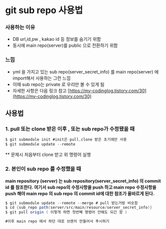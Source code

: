 # git sub repo 사용법

### 사용하는 이유

- DB url,id,pw , kakao id 등 정보를 숨기기 위함
- 동시에 main repo(server)를 public 으로 전환하기 위함

### 느낌

- yml 을 가지고 있는 sub repo(server_secret_info) 를 main repo(server) 에 import해서 사용하는 
그런 느낌
- 이때 sub repo는 private 로 우리만 볼 수 있게 됨
- 자세한 사항은 다음 링크 참고 [https://my-codinglog.tistory.com/30](https://my-codinglog.tistory.com/30)

## 사용법

### 1. pull 또는 clone 받은 이후 , 또는 sub repo가 수정됐을 때

```java
$ git submodule init #init은 pull,clone 받은 초기에만 사용
$ git submodule update --remote
```

** 문제시 처음부터 clone 받고 위 명령어 실행

### 2. 본인이 sub repo 를 수정했을 때
**main repository (server) 는 sub repository(server_secret_info) 의 commit id 를 참조한다.
여기서 sub repo의 수정사항을 push 하고 main repo 수정사항을 push 해야 
main repo 의 sub repo 의 commit id에 대한 참조가 올바르게 된다.**

```java
$ git submodule update --remote --merge # pull 받는거랑 비슷함
$ cd {sub_repo path(server/src/main/resource/server_secret_info)}
$ git pull origin ( 이렇게 하면 첫번째 명령어 안해도 되긴 함 )

#이후 main repo 에서 하던 대로 브랜치 만들어서 푸시하기
```
